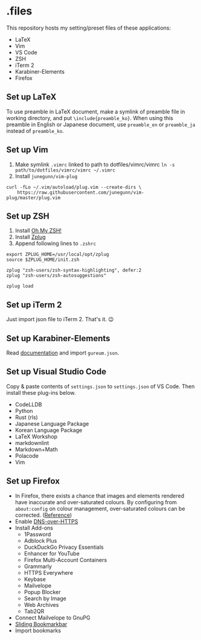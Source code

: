 # .files

This repository hosts my setting/preset files of these applications:

- LaTeX
- Vim
- VS Code
- ZSH
- iTerm 2
- Karabiner-Elements
- Firefox

## Set up LaTeX

To use preamble in LaTeX document, make a symlink of preamble file
in working directory, and put `\include{preamble_ko}`.
When using this preamble in English or Japanese document,
use `preamble_en` or `preamble_ja` instead of
`preamble_ko`.

## Set up Vim

1. Make symlink `.vimrc` linked to path to dotfiles/vimrc/vimrc
`ln -s path/to/dotfiles/vimrc/vimrc ~/.vimrc`
2. Install `junegunn/vim-plug`  

``` shell
curl -fLo ~/.vim/autoload/plug.vim --create-dirs \
    https://raw.githubusercontent.com/junegunn/vim-plug/master/plug.vim
```

## Set up ZSH

1. Install [Oh My ZSH!](https://ohmyz.sh/)
1. Install [Zplug](https://github.com/zplug/zplug)
1. Append following lines to `.zshrc`

```
export ZPLUG_HOME=/usr/local/opt/zplug
source $ZPLUG_HOME/init.zsh

zplug "zsh-users/zsh-syntax-highlighting", defer:2
zplug "zsh-users/zsh-autosuggestions"

zplug load
```

## Set up iTerm 2

Just import json file to iTerm 2. That's it. 😉

## Set up Karabiner-Elements

Read [documentation](https://pqrs.org/osx/karabiner/json.html#location)
and import `gureum.json`.

## Set up Visual Studio Code

Copy & paste contents of `settings.json` to `settings.json` of VS Code.
Then install these plug-ins below.

- CodeLLDB
- Python
- Rust (rls)
- Japanese Language Package
- Korean Language Package
- LaTeX Workshop
- markdownlint
- Markdown+Math
- Polacode
- Vim

## Set up Firefox

- In Firefox, there exists a chance that images and elements rendered have
inaccurate and over-saturated colours.
By configuring from `about:config` on colour management, over-saturated colours
can be corrected. ([Reference](https://cameratico.com/guides/firefox-color-management/))
- Enable [DNS-over-HTTPS](https://support.mozilla.org/en-US/kb/firefox-dns-over-https)
- Install Add-ons
  - 1Password
  - Adblock Plus
  - DuckDuckGo Privacy Essentials
  - Enhancer for YouTube
  - Firefox Multi-Account Containers
  - Grammarly
  - HTTPS Everywhere
  - Keybase
  - Mailvelope
  - Popup Blocker
  - Search by Image
  - Web Archives
  - Tab2QR
- Connect Mailvelope to GnuPG
- [Sliding Bookmarkbar](https://github.com/zvuc/firefox-sliding-bookmarks-bar)
- Import bookmarks
